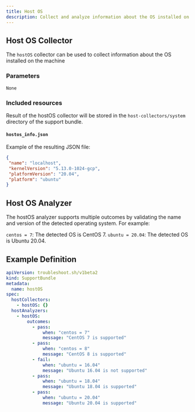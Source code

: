 ```yaml
---
title: Host OS
description: Collect and analyze information about the OS installed on the machine
---
```


## Host OS Collector

The `hostOS` collector can be used to collect information about the OS installed on the machine

### Parameters

`None`

### Included resources

Result of the hostOS collector will be stored in the `host-collectors/system` directory of the support bundle.

#### `hostos_info.json`

Example of the resulting JSON file:

```json
{
 "name": "localhost",
 "kernelVersion": "5.13.0-1024-gcp",
 "platformVersion": "20.04",
 "platform": "ubuntu"
}
```

## Host OS Analyzer

The hostOS analyzer supports multiple outcomes by validating the name and version of the detected operating system. For example:

`centos = 7`: The detected OS is CentOS 7.
`ubuntu = 20.04`: The detected OS is Ubuntu 20.04.

## Example Definition

```yaml
apiVersion: troubleshoot.sh/v1beta2
kind: SupportBundle
metadata:
  name: hostOS
spec:
  hostCollectors:
    - hostOS: {}
  hostAnalyzers:
    - hostOS:
        outcomes:
          - pass:
              when: "centos = 7"
              message: "CentOS 7 is supported"
          - pass:
              when: "centos = 8"
              message: "CentOS 8 is supported"
          - fail:
              when: "ubuntu = 16.04"
              message: "Ubuntu 16.04 is not supported"
          - pass:
              when: "ubuntu = 18.04"
              message: "Ubuntu 18.04 is supported"
          - pass:
              when: "ubuntu = 20.04"
              message: "Ubuntu 20.04 is supported"
```
